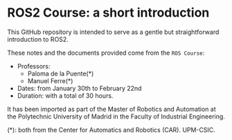 # ROS2 Course: a short introduction
This GitHub repository is intended to serve as a gentle but straightforward introduction to ROS2. 

These notes and the documents provided come from the `ROS Course`:
- Professors:
    - Paloma de la Puente(*)
    - Manuel Ferre(*) 
- Dates: from January 30th to February 22nd
- Duration: with a total of 30 hours. 

It has been imported as part of the Master of Robotics and Automation at the Polytechnic University of Madrid in the Faculty of Industrial Engineering.

(*): both from the Center for Automatics and Robotics (CAR). UPM-CSIC.
